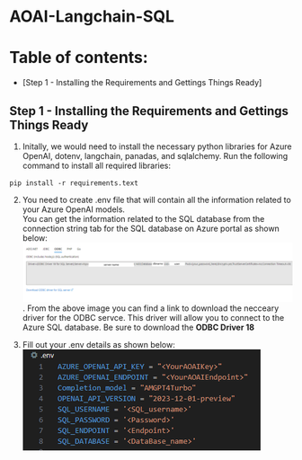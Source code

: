 # AOAI-Langchain-SQL

# Table of contents:
- [Step 1 - Installing the Requirements and Gettings Things Ready]


## Step 1 - Installing the Requirements and Gettings Things Ready

1. Initally, we would need to install the necessary python libraries for Azure OpenAI, dotenv, langchain, panadas, and sqlalchemy. 
Run the following command to install all required libraries: 
```
pip install -r requirements.text
```
2. You need to create .env file that will contain all the information related to your Azure OpenAI models.  
You can get the information related to the SQL database from the connection string tab for the SQL database on Azure portal as shown below:
![Sql_information](Images/SQL_Info.png).
From the above image you can find a link to download the necceary driver for the ODBC servce. This driver will allow you to connect to the Azure SQL database. 
Be sure to download the **ODBC Driver 18** 

4. Fill out your .env details as shown below:  
![Environment Variables](Images/EnvVariables.png)



